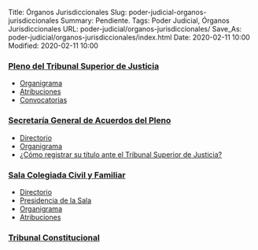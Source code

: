 Title: Órganos Jurisdiccionales
Slug: poder-judicial-organos-jurisdiccionales
Summary: Pendiente.
Tags: Poder Judicial, Órganos Jurisdiccionales
URL: poder-judicial/organos-jurisdiccionales/
Save_As: poder-judicial/organos-jurisdiccionales/index.html
Date: 2020-02-11 10:00
Modified: 2020-02-11 10:00



### [Pleno del Tribunal Superior de Justicia](pleno-tribunal-superior-justicia/)

* [Organigrama](pleno-tribunal-superior-justicia/organigrama/)
* [Atribuciones](pleno-tribunal-superior-justicia/atribuciones/)
* [Convocatorias](pleno-tribunal-superior-justicia/convocatorias/)

### [Secretaría General de Acuerdos del Pleno](secretaria-general-acuerdos-pleno/)

* [Directorio](secretaria-general-acuerdos-pleno/directorio/)
* [Organigrama](secretaria-general-acuerdos-pleno/organigrama/)
* [¿Cómo registrar su título ante el Tribunal Superior de Justicia?](secretaria-general-acuerdos-pleno/registro-titulos/)

### [Sala Colegiada Civil y Familiar](sala-colegiada-civil-familiar/)

* [Directorio](sala-colegiada-civil-familiar/directorio/)
* [Presidencia de la Sala](sala-colegiada-civil-familiar/presidencia/)
* [Organigrama](sala-colegiada-civil-familiar/organigrama/)
* [Atribuciones](sala-colegiada-civil-familiar/atribuciones/)

### [Tribunal Constitucional](tribunal-constitucional/)
